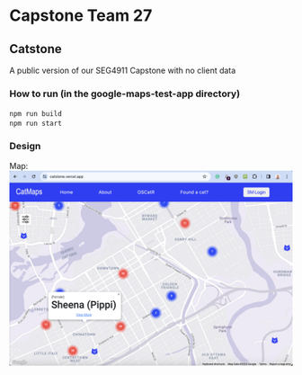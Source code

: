 # Capstone Team 27
## Catstone
A public version of our SEG4911 Capstone with no client data

### How to run (in the google-maps-test-app directory)
`npm run build` <br>
`npm run start`

### Design
Map: ![Screenshot of current map implementation](./README_pictures/map_screenshot.png)
